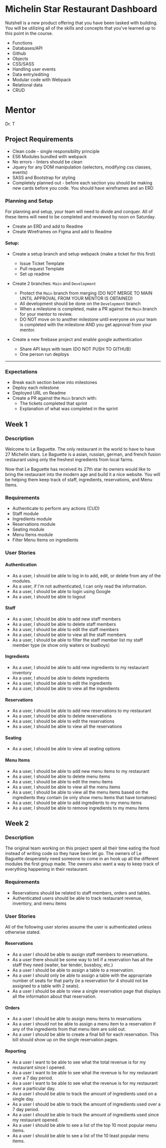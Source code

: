 # Michelin Star Restaurant Dashboard

Nutshell is a new product offering that you have been tasked with building. 
You will be utilizing all of the skills and concepts that you've learned up to this point in the course.

- Functions
- Databases/API
- Github
- Objects
- CSS/SASS
- Handling user events
- Data entry/editing
- Modular code with Webpack
- Relational data
- CRUD

# Mentor
Dr. T

## Project Requirements
* Clean code - single responsibility principle
* ES6 Modules bundled with webpack
* No errors - linters should be clean
* Jquery for any DOM manipulation (selectors, modifying css classes, events)
* SASS and Bootstrap for styling
* Completely planned out - before each section you should be making new cards before you code.  You should have wireframes and an ERD

### Planning and Setup
For planning and setup, your team will need to divide and conquer. All of these items will need to be completed and reviewed by noon on Saturday.

- Create an ERD and add to Readme
- Create Wireframes on Figma and add to Readme

#### Setup:
- Create a setup branch and setup webpack (make a ticket for this first)
  - Issue Ticket Template
  - Pull request Template
  - Set up readme
  
- Create 2 branches: `Main` and `Development`
  - Protect the `Main` branch from merging (DO NOT MERGE TO MAIN UNTIL APPROVAL FROM YOUR MENTOR IS OBTAINED)
  - All development should be done on the `Development` branch
  - When a milestone is completed, make a PR against the `Main` branch for your mentor to review.
  - DO NOT move on to another milestone until everyone on your team is completed with the milestone AND you get approval from your mentor.
  
- Create a new firebase project and enable google authentication
  - Share API keys with team (DO NOT PUSH TO GITHUB)
  - One person run deploys
___

### Expectations
- Break each section below into milestones
- Deploy each milestone
- Deployed URL on Readme
- Create a PR against the `Main` branch with:
  - The tickets completed that sprint
  - Explanation of what was completed in the sprint

## Week 1

### Description
Welcome to Le Baguette.  The only restaurant in the world to have to have 27 Michelin stars. Le Baguette is a asian, russian, german, and french fusion restaurant using only the freshest ingredients from local farms.

Now that Le Baguette has received its 27th star its owners would like to bring the restaurant into the modern age and build it a nice website.  You will be helping them keep track of staff, ingredients, reservations, and Menu Items.

### Requirements
* Authenticate to perform any actions (CUD)
* Staff module
* Ingredients module
* Reservations module
* Seating module
* Menu Items module
* Filter Menu Items on ingredients

### User Stories

#### Authentication
- As a user, I should be able to log in to add, edit, or delete from any of the modules.
- As a user, if I'm not authenticated, I can only read the information.
- As a user, I should be able to login using Google
- As a user, I should be able to logout

#### Staff
- As a user, I should be able to add new staff members
- As a user, I should be able to delete staff members
- As a user, I should be able to edit the staff members
- As a user, I should be able to view all the staff members
- As a user, I should be able to filter the staff member list my staff member type (ie show only waiters or busboys)

#### Ingredients
- As a user, I should be able to add new ingredients to my restaurant inventory
- As a user, I should be able to delete ingredients
- As a user, I should be able to edit the ingredients
- As a user, I should be able to view all the ingredients

#### Reservations
- As a user, I should be able to add new reservations to my restaurant
- As a user, I should be able to delete reservations
- As a user, I should be able to edit the reservations
- As a user, I should be able to view all the reservations

#### Seating
- As a user, I should be able to view all seating options

#### Menu Items
- As a user, I should be able to add new menu items to my restaurant
- As a user, I should be able to delete menu items
- As a user, I should be able to edit the menu items
- As a user, I should be able to view all the menu items
- As a user, I should be able to view all the menu items based on the ingredients they contain (ie only show menu items that have tomatoes)
- As a user, I should be able to add ingredients to my menu items
- As a user, I should be able to remove ingredients to my menu items

## Week 2

### Description
The original team working on this project spent all their time eating the food instead of writing code so they have been let go.  The owners of Le Baguette desperately need someone to come in an hook up all the different modules the first group made.  The owners also want a way to keep track of everything happening in their restaurant.

### Requirements
* Reservations should be related to staff members, orders and tables.
* Authenticated users should be able to track restaurant revenue, inventory, and menu items

### User Stories
All of the following user stories assume the user is authenticated unless otherwise stated.

#### Reservations
- As a user I should be able to assign staff members to reservations.
- As a user there should be some way to tell if a reservation has all the staff they need (waiter, bar tender, bussboy, etc.)
- As a user I should be able to assign a table to a reservation.
- As a user I should only be able to assign a table with the appropriate number of seats for that party (ie a reservation for 4 should not be assigned to a table with 2 seats).  
- As a user I should be able to view a single reservation page that displays all the information about that reservation.

#### Orders
- As a user I should be able to assign menu items to reservations
- As a user I should not be able to assign a menu item to a reservation if any of the ingredients from that menu item are sold out.
- As a user I should be able to create a final bill for each reservation.  This bill should show up on the single reservation pages.

#### Reporting
- As a user I want to be able to see what the total revenue is for my restaurant since I opened.
- As a user I want to be able to see what the revenue is for my restaurant over a 7 day period.
- As a user I want to be able to see what the revenue is for my restaurant over a particular day.
- As a user I should be able to track the amount of ingredients used on a single day.
- As a user I should be able to track the amount of ingredients used over a 7 day period.
- As a user I should be able to track the amount of ingredients used since my restaurant opened.
- As a user I should be able to see a list of the top 10 most popular menu items.
- As a user I should be able to see a list of the 10 least popular menu items.